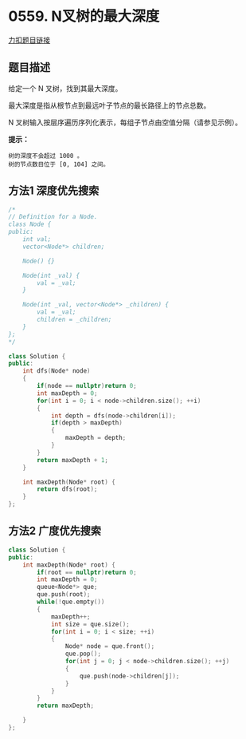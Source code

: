 <p id="N叉树的最大深度"></p>

# 0559. N叉树的最大深度  

[力扣题目链接](https://leetcode-cn.com/problems/maximum-depth-of-n-ary-tree/)    


## 题目描述  

给定一个 N 叉树，找到其最大深度。  

最大深度是指从根节点到最远叶子节点的最长路径上的节点总数。  

N 叉树输入按层序遍历序列化表示，每组子节点由空值分隔（请参见示例）。  


**提示：**

    树的深度不会超过 1000 。
    树的节点数目位于 [0, 104] 之间。  


## 方法1 深度优先搜索  

```cpp
/*
// Definition for a Node.
class Node {
public:
    int val;
    vector<Node*> children;

    Node() {}

    Node(int _val) {
        val = _val;
    }

    Node(int _val, vector<Node*> _children) {
        val = _val;
        children = _children;
    }
};
*/

class Solution {
public:
    int dfs(Node* node)
    {
        if(node == nullptr)return 0;
        int maxDepth = 0;
        for(int i = 0; i < node->children.size(); ++i)
        {
            int depth = dfs(node->children[i]);
            if(depth > maxDepth)
            {
                maxDepth = depth;
            }
        }
        return maxDepth + 1;
    }

    int maxDepth(Node* root) {
        return dfs(root);
    }
};
``` 



## 方法2 广度优先搜索  

```cpp
class Solution {
public:
    int maxDepth(Node* root) {
        if(root == nullptr)return 0;
        int maxDepth = 0;
        queue<Node*> que;
        que.push(root);
        while(!que.empty())
        {
            maxDepth++;
            int size = que.size();
            for(int i = 0; i < size; ++i)
            {
                Node* node = que.front();
                que.pop();
                for(int j = 0; j < node->children.size(); ++j)
                {
                    que.push(node->children[j]);
                }
            }
        }
        return maxDepth;

    }
};
```  

 


